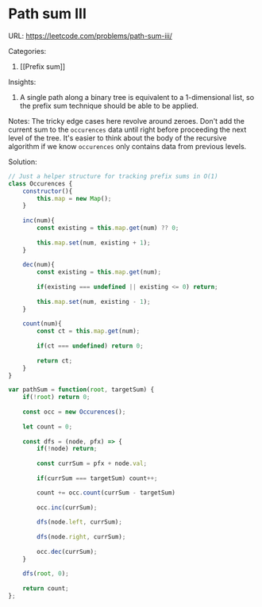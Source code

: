 # Path sum III

URL: https://leetcode.com/problems/path-sum-iii/

Categories:
1. [[Prefix sum]]

Insights:
1.  A single path along a binary tree is equivalent to a 1-dimensional list, so the prefix sum technique should be able to be applied.

Notes:
The tricky edge cases here revolve around zeroes.  Don't add the current sum to the `occurences` data until right before proceeding the next level of the tree.  It's easier to think about the body of the recursive algorithm if we know `occurences` only contains data from previous levels.

Solution:
```javascript
// Just a helper structure for tracking prefix sums in O(1)
class Occurences {
    constructor(){
        this.map = new Map();
    }
    
    inc(num){
        const existing = this.map.get(num) ?? 0;
        
        this.map.set(num, existing + 1);
    }
    
    dec(num){        
        const existing = this.map.get(num);
        
        if(existing === undefined || existing <= 0) return;
        
        this.map.set(num, existing - 1);
    }
    
    count(num){
        const ct = this.map.get(num);
        
        if(ct === undefined) return 0;
        
        return ct;
    }
}

var pathSum = function(root, targetSum) {
    if(!root) return 0;
    
    const occ = new Occurences();
    
    let count = 0;
    
    const dfs = (node, pfx) => {
        if(!node) return;
        
        const currSum = pfx + node.val;
        
        if(currSum === targetSum) count++;

        count += occ.count(currSum - targetSum)
        
        occ.inc(currSum);
        
        dfs(node.left, currSum);
        
        dfs(node.right, currSum);
        
        occ.dec(currSum);
    }
    
    dfs(root, 0);
    
    return count;
};
```